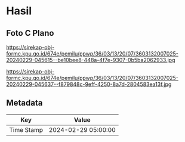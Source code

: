 # Hasil

## Foto C Plano

https://sirekap-obj-formc.kpu.go.id/674e/pemilu/ppwp/36/03/13/20/07/3603132007025-20240229-045615--be10bee8-448a-4f7e-9307-0b5ba2062933.jpg

https://sirekap-obj-formc.kpu.go.id/674e/pemilu/ppwp/36/03/13/20/07/3603132007025-20240229-045637--f879848c-9eff-4250-8a7d-2804583ea13f.jpg


## Metadata

| Key        | Value               |
| ---------- | ------------------- |
| Time Stamp | 2024-02-29 05:00:00 |



